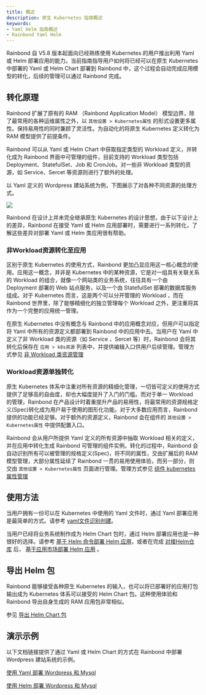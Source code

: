 ```yaml
---
title: 概述
description: 原生 Kubernetes 指南概述
keywords:
- Yaml Helm 指南概述
- Rainbond Yaml Helm
---
```


Rainbond 自 V5.8 版本起面向已经熟练使用 Kubernetes 的用户推出利用 Yaml 或 Helm 部署应用的能力。当前指南指导用户如何将已经可以在原生 Kubernetes 中部署的 Yaml 或 Helm Chart 部署到 Rainbond 中，这个过程会自动完成应用模型的转化，后续的管理可以通过 Rainbond 完成。

## 转化原理

Rainbond 扩展了原有的 RAM （Rainbond Application Model） 模型边界，除了最常用的各种运维属性之外，以  `其他设置 > Kubernetes属性` 的形式设置更多属性。保持易用性的同时兼顾了灵活性。为自动化的将原生 Kubernetes 定义转化为 RAM 模型提供了前提条件。

Rainbond 可以从 Yaml 或 Helm Chart 中获取指定类型的 Workload 定义，并转化成为 Rainbond 界面中可管理的组件，目前支持的 Workload 类型包括 Deployment、StatefulSet、Job 和 CronJob。对一些非 Workload 类型的资源，如 Service、Sercet 等资源则进行了额外的处理。

以 Yaml 定义的 Wordpress 建站系统为例，下图展示了对各种不同资源的处理方式。

<img src="https://static.goodrain.com/wechat/import-exist-resource-to-rainbond/import-exist-resource-to-rainbond-2.png"/>

Rainbond 在设计上并未完全继承原生 Kubernetes 的设计思想，由于以下设计上的差异，Rainbond 在接受 Yaml 或 Helm 应用部署时，需要进行一系列转化，了解这些差异对部署 Yaml 或 Helm 类应用很有帮助。

### 非Workload资源转化至应用

区别于原生 Kubernetes 的使用方式，Rainbond 更加凸显应用这一核心概念的使用。应用这一概念，并非是 Kubernetes 中的某种资源，它是对一组具有关联关系的 Workload 的组合，就像一个网站类的业务系统，往往具有一个由 Deployment 部署的 Web 站点服务，以及一个由 StatefulSet 部署的数据库服务组成。对于 Kubernetes 而言，这是两个可以分开管理的 Workload ，而在 Rainbond 世界里，除了能够精细化的独立管理每个 Workload 之外，更注重将其作为一个完整的应用统一管理。

在原生 Kubernetes 中没有概念与 Rainbond 中的应用概念对应，但用户可以指定将 Yaml 中所有的资源定义都部署到 Rainbond 中的应用中去。当用户在 Yaml 中定义了非 Workload 类的资源（如 Service 、Sercet 等）时，Rainbond 会将其转化后保存在 `应用 > k8s资源` 列表中，并提供编辑入口供用户后续管理。管理方式参见 [非 Workload 类资源管理](../import-manage/non-workload.md)

### Workload资源单独转化

原生 Kubernetes 体系中注重对所有资源的精细化管理，一切皆可定义的使用方式提供了足够高的自由度，却也大幅度提升了入门的门槛。而对于单一 Workload 的管理，Rainbond 在产品设计时着重提升产品的易用性，将最常用的资源规格定义(Spec)转化成为用户易于使用的图形化功能。对于大多数应用而言，Rainbond 提供的功能已经足够。对于额外的资源定义，Rainbond 会在组件的 `其他设置 > Kubernetes属性` 中提供配置入口。

Rainbond 会从用户所提供 Yaml 定义的所有资源中抽取 Workload 相关的定义，并在应用中转化生成 Rainbond 可管理的组件实例。转化的过程中，Rainbond 会自动识别所有可以被管理的规格定义(Spec)，将不同的属性，交由扩展后的 RAM 模型管理，大部分属性延续了 Rainbond 一贯的易用使用体验，而另一部分，则交由 `其他设置 > Kubernetes属性` 页面进行管理。管理方式参见 [组件 kubernetes 属性管理](../import-manage/special-attribute.md)


## 使用方法

当用户拥有一份可以在 Kubernetes 中使用的 Yaml 文件时，通过 Yaml 部署应用是最简单的方式。请参考 [yaml文件识别创建](../yaml/create.md)。

当用户已经将业务系统制作成为 Helm Chart 包时，通过 Helm 部署应用也是一种很好的选择。请参考 [基于 Helm 命令部署 Helm 应用](../helm/helm-cmd-install.md)，或者在完成 [对接Helm仓库](../helm/docking_helm_store.md) 后， [基于应用市场部署 Helm 应用](../helm/creation-process.md) 。

## 导出 Helm 包

Rainbond 能够接受各种原生 Kubernetes 的输入，也可以将已部署好的应用打包输出成为 Kubernetes 体系可以接受的 Helm Chart 包。这种使用体验和 Rainbond 导出自身生成的 RAM 应用包非常相似。

参见 [导出 Helm Chart 包](../helm/export-chart.md)

## 演示示例

以下文档链接提供了通过 Yaml 或 Helm Chart 的方式在 Rainbond 中部署 Wordpress 建站系统的示例。

[使用 Yaml 部署 Wordpress 和 Mysql](../yaml/example.md)

[使用 Helm 部署 Wordpress 和 Mysql](../helm/example.md)


